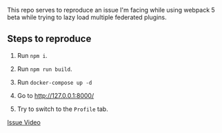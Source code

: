 This repo serves to reproduce an issue I'm facing while using webpack 5 beta while trying to lazy load multiple federated plugins.

## Steps to reproduce

1. Run `npm i`.

1. Run `npm run build`.

1. Run `docker-compose up -d`

1. Go to http://127.0.0.1:8000/

1. Try to switch to the `Profile` tab.

[Issue Video](./issue_video.mp4)
